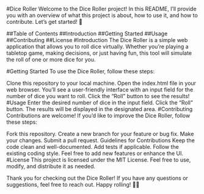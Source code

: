 #Dice Roller
Welcome to the Dice Roller project! In this README, I’ll provide you with an overview of what this project is about, how to use it, and how to contribute. Let’s get started! 🎲

##Table of Contents
##Introduction
##Getting Started
##Usage
##Contributing
##License
#Introduction
The Dice Roller is a simple web application that allows you to roll dice virtually. Whether you’re playing a tabletop game, making decisions, or just having fun, this tool will simulate the roll of one or more dice for you.

#Getting Started
To use the Dice Roller, follow these steps:

Clone this repository to your local machine.
Open the index.html file in your web browser.
You’ll see a user-friendly interface with an input field for the number of dice you want to roll.
Click the “Roll” button to see the results!
#Usage
Enter the desired number of dice in the input field.
Click the “Roll” button.
The results will be displayed in the designated area.
#Contributing
Contributions are welcome! If you’d like to improve the Dice Roller, follow these steps:

Fork this repository.
Create a new branch for your feature or bug fix.
Make your changes.
Submit a pull request.
Guidelines for Contributions
Keep the code clean and well-documented.
Add tests if applicable.
Follow the existing coding style.
Feel free to add new features or enhance the UI.
#License
This project is licensed under the MIT License. Feel free to use, modify, and distribute it as needed.

Thank you for checking out the Dice Roller! If you have any questions or suggestions, feel free to reach out. Happy rolling! 🎲🎉
